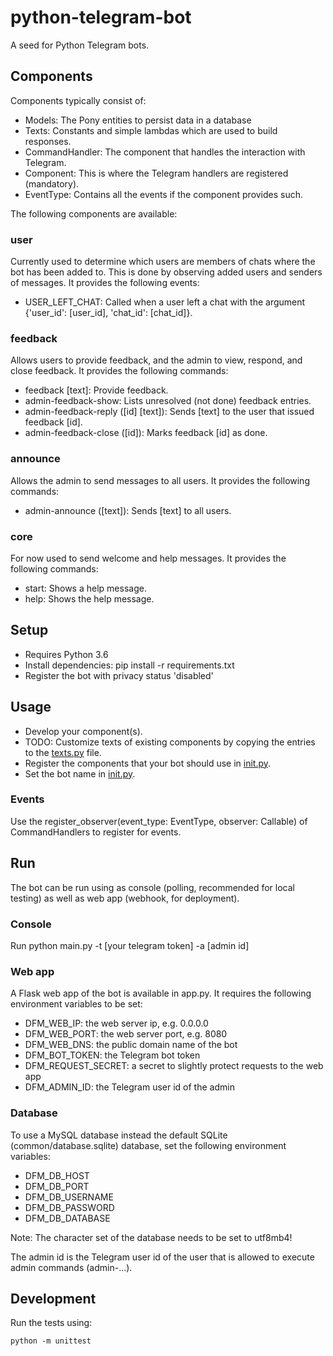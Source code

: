 python-telegram-bot
===================

A seed for Python Telegram bots.


Components
----------

Components typically consist of:
* Models: The Pony entities to persist data in a database
* Texts: Constants and simple lambdas which are used to build responses.
* CommandHandler: The component that handles the interaction with Telegram.
* Component: This is where the Telegram handlers are registered (mandatory).
* EventType: Contains all the events if the component provides such.

The following components are available:

### user

Currently used to determine which users are members of chats where the bot has been added to.
This is done by observing added users and senders of messages.
It provides the following events:
* USER_LEFT_CHAT: Called when a user left a chat with the argument {'user_id': [user_id], 'chat_id': [chat_id]}.

### feedback

Allows users to provide feedback, and the admin to view, respond, and close feedback.
It provides the following commands:
* feedback [text]: Provide feedback.
* admin-feedback-show: Lists unresolved (not done) feedback entries.
* admin-feedback-reply ([id] [text]): Sends [text] to the user that issued feedback [id].
* admin-feedback-close ([id]): Marks feedback [id] as done.

### announce

Allows the admin to send messages to all users. It provides the following commands:
* admin-announce ([text]): Sends [text] to all users.

### core

For now used to send welcome and help messages. It provides the following commands:
* start: Shows a help message.
* help: Shows the help message.


Setup
-----

* Requires Python 3.6
* Install dependencies: pip install -r requirements.txt
* Register the bot with privacy status 'disabled'


Usage
-----

* Develop your component(s).
* TODO: Customize texts of existing components by copying the entries to the [texts.py](texts.py) file.
* Register the components that your bot should use in [init.py](init.py).
* Set the bot name in [init.py](init.py).

### Events

Use the register_observer(event_type: EventType, observer: Callable) of CommandHandlers to register for events.


Run
---

The bot can be run using as console (polling, recommended for local testing)
as well as web app (webhook, for deployment).

### Console

Run python main.py -t [your telegram token] -a [admin id]

### Web app

A Flask web app of the bot is available in app.py. It requires the following environment variables to be set:
* DFM_WEB_IP: the web server ip, e.g. 0.0.0.0
* DFM_WEB_PORT: the web server port, e.g. 8080
* DFM_WEB_DNS: the public domain name of the bot
* DFM_BOT_TOKEN: the Telegram bot token
* DFM_REQUEST_SECRET: a secret to slightly protect requests to the web app
* DFM_ADMIN_ID: the Telegram user id of the admin

### Database

To use a MySQL database instead the default SQLite (common/database.sqlite) database, set the following environment variables:
* DFM_DB_HOST
* DFM_DB_PORT
* DFM_DB_USERNAME
* DFM_DB_PASSWORD
* DFM_DB_DATABASE

Note: The character set of the database needs to be set to utf8mb4!

The admin id is the Telegram user id of the user that is allowed to execute admin commands (admin-...).


Development
-----------

Run the tests using:

    python -m unittest
